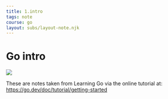 ```yaml
---
title: 1.intro
tags: note
course: go
layout: subs/layout-note.njk
---
```

# Go intro

![](//assets/go.png)

These are notes taken from Learning Go via the online tutorial at: https://go.dev/doc/tutorial/getting-started


